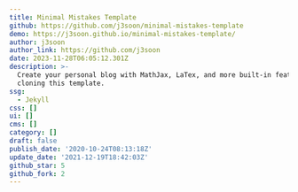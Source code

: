 ```yaml
---
title: Minimal Mistakes Template
github: https://github.com/j3soon/minimal-mistakes-template
demo: https://j3soon.github.io/minimal-mistakes-template/
author: j3soon
author_link: https://github.com/j3soon
date: 2023-11-28T06:05:12.301Z
description: >-
  Create your personal blog with MathJax, LaTex, and more built-in features by
  cloning this template.
ssg:
  - Jekyll
css: []
ui: []
cms: []
category: []
draft: false
publish_date: '2020-10-24T08:13:18Z'
update_date: '2021-12-19T18:42:03Z'
github_star: 5
github_fork: 2
---
```

